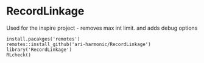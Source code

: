 # RecordLinkage
Used for the inspire project - removes max int limit. and adds debug options

```
install.pacakges('remotes')
remotes::install_github('ari-harmonic/RecordLinkage')
library('RecordLinkage')
RLcheck()
```

